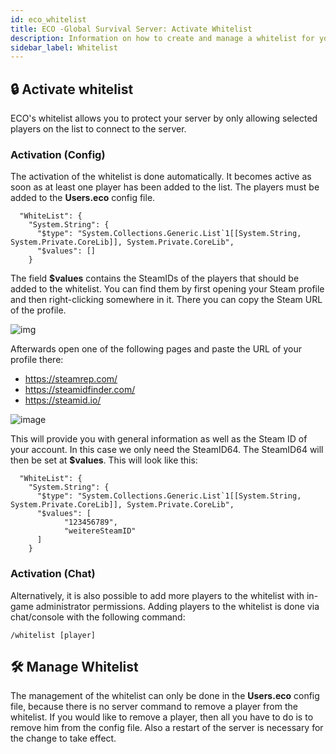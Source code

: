 ```yaml
---
id: eco_whitelist
title: ECO -Global Survival Server: Activate Whitelist
description: Information on how to create and manage a whitelist for your ECO server at ZAP-Hosting - ZAP-Hosting.com documentation
sidebar_label: Whitelist
---
```




## 🔒 Activate whitelist

ECO's whitelist allows you to protect your server by only allowing selected players on the list to connect to the server.



### Activation (Config)

The activation of the whitelist is done automatically. It becomes active as soon as at least one player has been added to the list. The players must be added to the **Users.eco** config file. 

```
  "WhiteList": {
    "System.String": {
      "$type": "System.Collections.Generic.List`1[[System.String, System.Private.CoreLib]], System.Private.CoreLib",
      "$values": []
    }
```



The field **$values** contains the SteamIDs of the players that should be added to the whitelist. You can find them by first opening your Steam profile and then right-clicking somewhere in it. There you can copy the Steam URL of the profile. 



![img](https://screensaver01.zap-hosting.com/index.php/s/9ERnWan6k39FsHX/preview)


Afterwards open one of the following pages and paste the URL of your profile there: 

- https://steamrep.com/
- https://steamidfinder.com/
- https://steamid.io/


![image](https://user-images.githubusercontent.com/13604413/159183763-7e2db2ca-ca78-4a08-9e30-77d58ce51fef.png)

This will provide you with general information as well as the Steam ID of your account. In this case we only need the SteamID64. The SteamID64 will then be set at **$values**. This will look like this:

```
  "WhiteList": {
    "System.String": {
      "$type": "System.Collections.Generic.List`1[[System.String, System.Private.CoreLib]], System.Private.CoreLib",
      "$values": [
            "123456789",
            "weitereSteamID"      
      ]
    }
```



### Activation (Chat)

Alternatively, it is also possible to add more players to the whitelist with in-game administrator permissions. Adding players to the whitelist is done via chat/console with the following command:

```
/whitelist [player]
```



## 🛠️ Manage Whitelist

The management of the whitelist can only be done in the **Users.eco** config file, because there is no server command to remove a player from the whitelist. If you would like to remove a player, then all you have to do is to remove him from the config file. Also a restart of the server is necessary for the change to take effect. 
